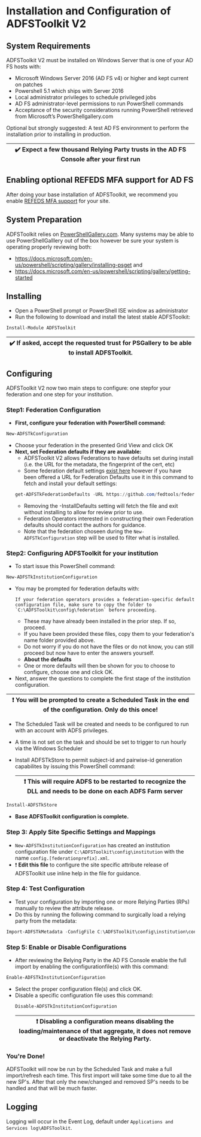 # Installation and Configuration of ADFSToolkit V2

## System Requirements
ADFSToolkit V2 must be installed on Windows Server that is one of your AD FS hosts with:
- Microsoft Windows Server 2016 (AD FS v4) or higher and kept current on patches
- Powershell 5.1 which ships with Server 2016
- Local administrator privileges to schedule privileged jobs
- AD FS administrator-level permissions to run PowerShell commands
- Acceptance of the security considerations running PowerShell retrieved from Microsoft’s PowerShellgallery.com 

Optional but strongly suggested: A test AD FS environment to perform the installation prior to installing in production.

| :heavy_check_mark: Expect a few thousand Relying Party trusts in the AD FS Console after your first run|
|-----------------------------------------------------------------------------|

## Enabling optional REFEDS MFA support for AD FS

After doing your base installation of ADFSToolkit, we recommend you enable [REFEDS MFA support](/doc/mfa.md) for your site.

## System Preparation

ADFSToolkit relies on [PowerShellGallery.com](https://www.powershellgallery.com/packages/ADFSToolkit/). Many systems may be able to use PowerShellGalllery out of the box however be sure your system is operating properly reviewing both: 
- https://docs.microsoft.com/en-us/powershell/scripting/gallery/installing-psget and 
- https://docs.microsoft.com/en-us/powershell/scripting/gallery/getting-started 

## Installing
- Open a PowerShell prompt or PowerShell ISE window as administrator
- Run the following to download and install the latest stable ADFSToolkit:
```PowerShell
Install-Module ADFSToolkit
```

|:heavy_check_mark: If asked, accept the requested trust for PSGallery to be able to install ADFSToolkit.|
|-----------------------------------------------------------------------------|

## Configuring

ADFSToolkit V2 now two main steps to configure: one stepfor your federation and one step for your institution. 

### Step1: Federation Configuration

- **First, configure your federation with PowerShell command:**
 ```Powershell
 New-ADFSTkConfiguration
 ```
  - Choose your federation in the presented Grid View and click OK
- **Next, set Federation defaults if they are available:**
  - ADFSToolkit V2 allows Federations to have defaults set during install (i.e. the URL for the metadata, the fingerprint of the cert, etc)
  - Some federation default settings [exist here](https://github.com/fedtools/federation-settings) however if you have been offered a URL for Federation Defaults use it in this command to fetch and install your default settings:
  ```Powershell
  get-ADFSTkFederationDefaults -URL https://github.com/fedtools/federation-settings/archive/refs/heads/main.zip -InstallDefaults
  ```
    - Removing the -InstallDefaults setting will fetch the file and exit without installing to allow for review prior to use.
    - Federation Operators interested in constructing their own Federation defaults should contact the authors for guidance.
    - Note that the federation choseen during the `New-ADFSTkConfiguration` step will be used to filter what is installed.
### Step2: Configuring ADFSToolkit for your institution 
 - To start issue this PowerShell command:
 ```Powershell
 New-ADFSTkInstitutionConfiguration
 ```
  - You may be prompted for federation defaults with:
    ```text
    If your federation operators provides a federation-specific default configuration file, make sure to copy the folder to `C:\ADFSToolkit\config\federation` before proceeding.
    ```
    - These may have already been installed in the prior step. If so, proceed.
    - If you have been provided these files, copy them to your federation's name folder provided above.
    - Do not worry if you do not have the files or do not know, you can still proceed but now have to enter the answers yourself.
    - **About the defaults**
     - One or more defaults will then be shown for you to choose to configure, choose one and click OK.  
   - Next, answer the questions to complete the first stage of the institution configuration.
   
   |:exclamation: You will be prompted to create a Scheduled Task in the end of the configuration. Only do this once! |
   |-----------------------------------------------------------------------------|
   - The Scheduled Task will be created and needs to be configured to run with an account with ADFS privileges. 
   - A time is not set on the task and should be set to trigger to run hourly via the Windows Scheduler
 
 - Install ADFSTkStore to permit subject-id and pairwise-id generation capabilites by issuing this PowerShell command:

   |:exclamation: This will require ADFS to be restarted to recognize the DLL and needs to be done on each ADFS Farm server |
   |-----------------------------------------------------------------------------|
 ```Powershell
 Install-ADFSTkStore
 ```
- **Base ADFSToolkit configuration is complete.**
###  Step 3: Apply Site Specific Settings and Mappings

- `New-ADFSTkInstitutionConfiguration` has created an institution configuration file under `C:\ADFSToolkit\config\institution` with the name `config.[federationprefix].xml`. 
 - :exclamation: **Edit this file** to configure the site specific attribute release of ADFSToolkit use inline help in the file for guidance.

### Step 4: Test Configuration
- Test your configuration by importing one or more Relying Parties (RPs) manually to review the attribute release. 
- Do this by running the following command to surgically load a relying party from the metadata:
```Powershell
Import-ADFSTkMetadata -ConfigFile C:\ADFSToolkit\config\institution\config.[federationprefix].xml -EntityId [entityID]
```
### Step 5: Enable or Disable Configurations

- After reviewing the Relying Party in the AD FS Console enable the full import by enabling the configurationfile(s) with this command:
```Powershell
Enable-ADFSTkInstitutionConfiguration
```
  - Select the proper configuration file(s) and click OK.
- Disable a specific configuration file uses this command:
  ```Powershell
  Disable-ADFSTkInstitutionConfiguration
  ```
  |:exclamation: Disabling a configuration means disabling the loading/maintenance of that aggregate, it does not remove or deactivate the Relying Party. |
   |-----------------------------------------------------------------------------|
### You're Done!

ADFSToolkit will now be run by the Scheduled Task and make a full import/refresh each time. This first import will take some time due to all the new SP's. After that only the new/changed and removed SP's needs to be handled and that will be much faster.

## Logging

Logging will occur in the Event Log, default under `Applications and Services log\ADFSToolkit`. 

